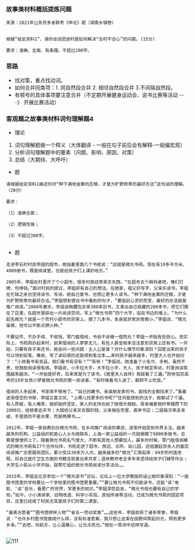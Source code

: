 ### 故事类材料概括提炼问题

```
来源：2021年公务员多省联考《申论》题（湖南乡镇卷）


根据“给定资料1”，请你谈谈团进村是如何解决“合村不合心”的问题。(15分)

要求：准确、全面、有条理。不超过200字。
```

### 思路

- 找对策，重点找动词。
- 如何合并同类项：1. 同自然段合并 2. 相邻自然段合并 3.不间隔自然段。
- 有顿号的具体事项要注意合并（不定期开展健身运动会、说书比赛等活动 ---》 开展比赛活动）


### 客观题之故事类材料词句理解题4

- 理论

1. 词句理解题做一个释义（大体翻译 - 一般在句子前后会有解释-一般偏宏观）
2. 分析词句理解题中的要素（问题、影响、原因、对策）
3. 总结（大期待、大呼吁）

- 题

```
请根据给定资料1阐述你对“种下满地金黄的庄稼，才是为旷野除草的最好办法”这句话的理解。（20分）

要求：

（1）准确全面；

（2）逻辑性强；

（3）不超过300字。


```
- 题

```
走进李石村村民李姐的超市，她指着里面几个书柜说：“这就是微光书苑。现在有10多平方米、4000册书，既是阅读室，也是给孩子们上课的地方。”

2005年，李姐在村里开了个小超市，很多村民经常来买东西。“在超市支个麻将桌吧，俺们打牌，你挣钱。”面对村民的提议，李姐却有自己的想法。在她家，祖父好写字，父亲乐读书，李姐在忙碌之余也坚持读书、写诗。她自己爱书，也想让更多人读书。“种下满地金黄的庄稼，才是为旷野除草的最好办法。”李姐想到曾在书中看到的句子，“要驱赶心灵的荒芜，最好的办法就是推广阅读。”2008年春天，李姐自掏腰包买来300本旧书，又拿出自己收藏的200本书，把它们摆在了店里，在超市里辟出一片阅读空间，写上“微光书苑”四个大字，贴在书边的墙上。“为什么起名微光？就是一个农村小超市的货架上，摆了几本书，本身就非常非常微小。”李姐说，“微光虽微，但可以不断点燃火种。”

不要证件、不办手续、不收钱，零门槛借阅，书会不会被一借而光？李姐一开始有些担心。但实际上，书苑刚办起来时，前来借阅的人寥寥无几，有些人甚至根本没注意到货架上还有书。一开始，只要有孩子来还书，她会问一些问题：主人公是谁？对什么情节印象深刻？回答出来的孩子可以领到铅笔、橡皮，写了读后感的还能得到笔记本……来的孩子越来越多，村里大人也开始问了：“小孩看书有奖品，我们看书有没有？”“有呀！”李姐说。她准备了小毛巾、牙刷，虽然不贵，但鼓励阅读很有效。李姐说，小手拉大手，大手拉小手，大人、孩子相互带动，村里阅读氛围越来越浓。“一开始是好奇，后来真是为了读书，《居里夫人自传》我就看了三遍。”刚参加完高考的19岁女孩小梦是微光书苑的第一批读者，“有时候看书入迷了，都顾不上吃饭。”

借阅的人多起来，书渐渐不够用了。“自己的藏书，亲戚朋友家的书，能找的全都找来了。”看着逐渐借空的书架，李姐又喜又忧，“上哪儿找更多的书呢?”任何能想到的法子，她都试了个遍。有人质疑，有人嘲笑，她却始终坚定，家人的支持也给了她很大鼓励。母亲编麦秸秆草帽攒下的2000元，给她拿去买书；大姐给父亲买衣服的钱，父亲揣在兜里，直奔书店；二姐每次来走亲戚，手里提的不是水果，而是两摞书……

2012年，李姐一家自费创办微光书苑，在乡间推广阅读的事迹，逐渐开始受到外界关注。越来越多的机构、公益组织和爱心人士与她联系，上海一家公益组织一次就捐赠了6000多册书，总算是慢慢供上了。随着微光书苑名气增大，不断有其他人想要加入。最多的时候，零门槛借阅模式的微光书苑有27个合作伙伴，书苑走进了超市、旅店、诊所、幼儿园，还组建起百余人的基层阅读推广志愿服务团队，累计受众30多万人次。越来越多的“微光”汇聚起来：69岁的村医老程，将自己医疗卫生方面的书籍全部拿出来共享；退休教师老全多年来坚持给孩子们辅导作业；大学生小茹从小学开始，就帮忙组织微光书苑阅读分享活动……

2015年，李姐去北京参加一个“微光读书”论坛，论坛上一位大学教授的话让她印象深刻：“一座图书馆里的学校要比一个学校里的图书馆更重要。”“要让微光书苑不仅能读书，还能‘读’电影、‘读’音乐，看更广的世界，学更多的知识。”李姐深受启发，“微光书苑也要有自己的学校。”如今，小小演讲家、旧物改造、科学小实验、民俗传承等活动，已成为微光书苑的固定项目，这里已经成了村民尤其是孩子们的第二课堂。

“最美志愿者”“图书馆榜样人物”“省五一劳动奖章”……这些年，李姐收获了诸多荣誉。李姐说：“也许乡村图书馆做成什么样，没有标准答案，我只想让这束在田野间聚起的光，照到更多乡亲。”“去吧，向前方，让心温暖心，让光点亮光。”她在一首诗中这样写道。


```
![111](../../../images1/353.png)